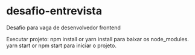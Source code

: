 # desafio-entrevista
Desafio para vaga de desenvolvedor frontend


Executar projeto:
npm install or yarn install para baixar os node_modules.
yarn start or npm start para iniciar o projeto.
